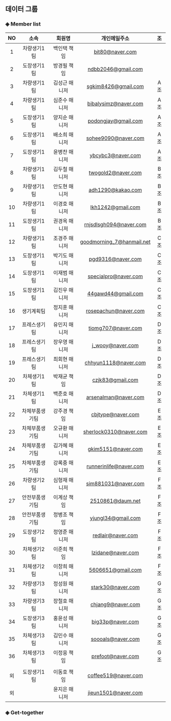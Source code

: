 ## 데이터 그룹

### ◈ Member list

|NO  |     소속 | 회원명 | 개인메일주소         | 조  |
|:--:|:--------:|:-----:|:-------------------:|:---:|
|1   | 차량생기1팀|     백인택 책임|     bit80@naver.com           |     |
|2   | 도장생기1팀|     방경필 책임|     ndbb2046@gmail.com        |     |
|3   | 차량생기1팀|     김성근 매니저|   sgkim8426@gmail.com       | A조 |
|4   | 차량생기1팀|     심준수 매니저|   bibalysimz@naver.com      | A조 |
|5   | 도장생기1팀|     양지순 매니저|   podongjay@gmail.com       | A조 |
|6   | 도장생기1팀|     배소희 매니저|   sohee9090@naver.com       | A조 |
|7   | 도장생기1팀|     윤병찬 매니저|   ybcybc3@naver.com         | A조 |
|8   | 차량생기1팀|     김두철 매니저|   twogold2@naver.com        | B조 |
|9   | 차량생기1팀|     안도현 매니저|   adh1290@kakao.com         | B조 |
|10  | 차량생기1팀|     이경호 매니저|   lkh1242@gmail.com         | B조 |
|11  | 도장생기1팀|     권경옥 매니저|   rnjsdlsgh094@naver.com    | B조 |
|12  | 차량생기1팀|     조경주 매니저|   goodmorning_7@hanmail.net | C조 |
|13  | 도장생기1팀|     박기도 매니저|   pgd9316@naver.com         | C조 |
|14  | 도장생기1팀|     이재범 매니저|   specialpro@naver.com      | C조 |
|15  | 도장생기1팀|     김진우 매니저|   44gawd44@gmail.com        | C조 |
|16  | 생기계획팀 |     정지훈 매니저|   rosepachun@naver.com      | C조 |
|17  | 프레스생기팀|    유민지 매니저|   tiomg707@naver.com        | D조 |
|18  | 프레스생기팀|    장우영 매니저|   j_wooy@naver.com          | D조 |
|19  | 프레스생기팀|    최회현 매니저|   chhyun1118@naver.com      | D조 |
|20  | 차체생기1팀|     박재균 책임  |   czjk83@gmail.com          | D조 |
|21  | 차체생기1팀|     백준호 매니저|   arsenalman@naver.com      | D조 |
|22  | 차체부품생기팀|  강주경 책임  |   cbjtype@naver.com         | E조 |
|23  | 차체부품생기팀|  오규환 매니저|   sherlock0310@naver.com    | E조 |
|24  | 차체부품생기팀|  김가혜 매니저|   gkim5151@naver.com        | E조 |
|25  | 차체부품생기팀|  강록중 매니저|   runnerinlife@naver.com    | E조 |
|26  | 차량생기2팀   |  심형재 매니저|   sim881031@naver.com       | F조|
|27  | 안전부품생기팀|  이계상 책임  |   2510861@daum.net          | F조|
|28  | 안전부품생기팀|  정병조 책임  |   yjungl34@gmail.com        | F조|
|29  | 도장생기2팀   |  정영준 매니저|   redlair@naver.com         | F조|
|30  | 차체생기2팀   |  이준희 책임  |  lzidane@naver.com          | F조|
|31  | 차체생기2팀   |  이창희 매니저|   5606651@gmail.com         | F조|
|32  | 차량생기3팀   |  정성원 매니저|   stark30@naver.com         | G조|
|33  | 차량생기3팀   |  장철호 매니저|   chjang9@naver.com         | G조|
|34  | 도장생기3팀   |  홍윤성 매니저|   big33p@naver.com          | G조|
|35  | 차체생기3팀   |  김민수 매니저|   soooals@naver.com         | G조|
|36  | 차체생기3팀   |  이정웅 책임  |   prefoot@naver.com         | G조|
|    |              |              |                             |  |
|외  | 도장생기1팀   |  이동호 책임  |   coffee519@naver.com       |  |
|외  |              |  윤지은 매니저 |   jieun1501@naver.com      |  |


### ◈ Get-together

<!-- 여기에 한 줄 추가해 주세요 -->
<!-- |NO|소속/회원명/개인메일주소| -->


